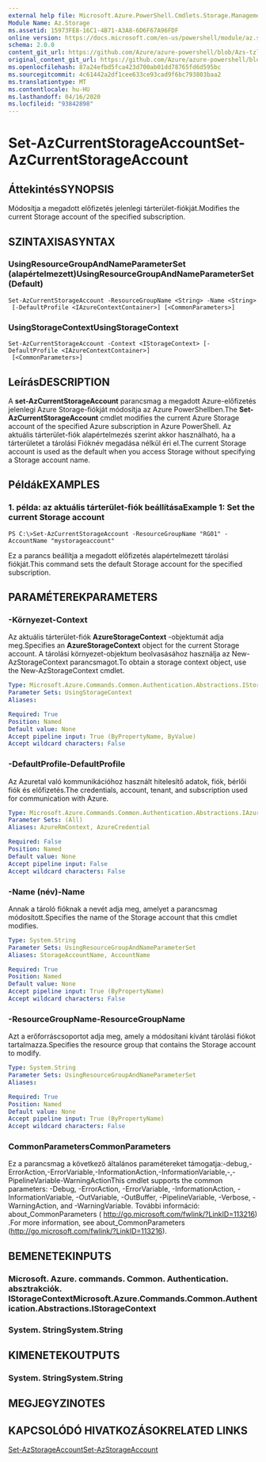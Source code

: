 ```yaml
---
external help file: Microsoft.Azure.PowerShell.Cmdlets.Storage.Management.dll-Help.xml
Module Name: Az.Storage
ms.assetid: 15973FE8-16C1-4B71-A3A8-6D6F67A96FDF
online version: https://docs.microsoft.com/en-us/powershell/module/az.storage/set-azcurrentstorageaccount
schema: 2.0.0
content_git_url: https://github.com/Azure/azure-powershell/blob/Azs-tzl/src/Storage/Storage.Management/help/Set-AzCurrentStorageAccount.md
original_content_git_url: https://github.com/Azure/azure-powershell/blob/Azs-tzl/src/Storage/Storage.Management/help/Set-AzCurrentStorageAccount.md
ms.openlocfilehash: 87a24efbd5fca423d700ab01dd78765fd6d595bc
ms.sourcegitcommit: 4c61442a2df1cee633ce93cad9f6bc793803baa2
ms.translationtype: MT
ms.contentlocale: hu-HU
ms.lasthandoff: 04/16/2020
ms.locfileid: "93842898"
---
```

# <span data-ttu-id="a538c-101">Set-AzCurrentStorageAccount</span><span class="sxs-lookup"><span data-stu-id="a538c-101">Set-AzCurrentStorageAccount</span></span>

## <span data-ttu-id="a538c-102">Áttekintés</span><span class="sxs-lookup"><span data-stu-id="a538c-102">SYNOPSIS</span></span>
<span data-ttu-id="a538c-103">Módosítja a megadott előfizetés jelenlegi tárterület-fiókját.</span><span class="sxs-lookup"><span data-stu-id="a538c-103">Modifies the current Storage account of the specified subscription.</span></span>

## <span data-ttu-id="a538c-104">SZINTAXISA</span><span class="sxs-lookup"><span data-stu-id="a538c-104">SYNTAX</span></span>

### <span data-ttu-id="a538c-105">UsingResourceGroupAndNameParameterSet (alapértelmezett)</span><span class="sxs-lookup"><span data-stu-id="a538c-105">UsingResourceGroupAndNameParameterSet (Default)</span></span>
```
Set-AzCurrentStorageAccount -ResourceGroupName <String> -Name <String>
 [-DefaultProfile <IAzureContextContainer>] [<CommonParameters>]
```

### <span data-ttu-id="a538c-106">UsingStorageContext</span><span class="sxs-lookup"><span data-stu-id="a538c-106">UsingStorageContext</span></span>
```
Set-AzCurrentStorageAccount -Context <IStorageContext> [-DefaultProfile <IAzureContextContainer>]
 [<CommonParameters>]
```

## <span data-ttu-id="a538c-107">Leírás</span><span class="sxs-lookup"><span data-stu-id="a538c-107">DESCRIPTION</span></span>
<span data-ttu-id="a538c-108">A **set-AzCurrentStorageAccount** parancsmag a megadott Azure-előfizetés jelenlegi Azure Storage-fiókját módosítja az Azure PowerShellben.</span><span class="sxs-lookup"><span data-stu-id="a538c-108">The **Set-AzCurrentStorageAccount** cmdlet modifies the current Azure Storage account of the specified Azure subscription in Azure PowerShell.</span></span>
<span data-ttu-id="a538c-109">Az aktuális tárterület-fiók alapértelmezés szerint akkor használható, ha a tárterületet a tárolási Fióknév megadása nélkül éri el.</span><span class="sxs-lookup"><span data-stu-id="a538c-109">The current Storage account is used as the default when you access Storage without specifying a Storage account name.</span></span>

## <span data-ttu-id="a538c-110">Példák</span><span class="sxs-lookup"><span data-stu-id="a538c-110">EXAMPLES</span></span>

### <span data-ttu-id="a538c-111">1. példa: az aktuális tárterület-fiók beállítása</span><span class="sxs-lookup"><span data-stu-id="a538c-111">Example 1: Set the current Storage account</span></span>
```
PS C:\>Set-AzCurrentStorageAccount -ResourceGroupName "RG01" -AccountName "mystorageaccount"
```

<span data-ttu-id="a538c-112">Ez a parancs beállítja a megadott előfizetés alapértelmezett tárolási fiókját.</span><span class="sxs-lookup"><span data-stu-id="a538c-112">This command sets the default Storage account for the specified subscription.</span></span>

## <span data-ttu-id="a538c-113">PARAMÉTEREK</span><span class="sxs-lookup"><span data-stu-id="a538c-113">PARAMETERS</span></span>

### <span data-ttu-id="a538c-114">-Környezet</span><span class="sxs-lookup"><span data-stu-id="a538c-114">-Context</span></span>
<span data-ttu-id="a538c-115">Az aktuális tárterület-fiók **AzureStorageContext** -objektumát adja meg.</span><span class="sxs-lookup"><span data-stu-id="a538c-115">Specifies an **AzureStorageContext** object for the current Storage account.</span></span>
<span data-ttu-id="a538c-116">A tárolási környezet-objektum beolvasásához használja az New-AzStorageContext parancsmagot.</span><span class="sxs-lookup"><span data-stu-id="a538c-116">To obtain a storage context object, use the New-AzStorageContext cmdlet.</span></span>

```yaml
Type: Microsoft.Azure.Commands.Common.Authentication.Abstractions.IStorageContext
Parameter Sets: UsingStorageContext
Aliases:

Required: True
Position: Named
Default value: None
Accept pipeline input: True (ByPropertyName, ByValue)
Accept wildcard characters: False
```

### <span data-ttu-id="a538c-117">-DefaultProfile</span><span class="sxs-lookup"><span data-stu-id="a538c-117">-DefaultProfile</span></span>
<span data-ttu-id="a538c-118">Az Azuretal való kommunikációhoz használt hitelesítő adatok, fiók, bérlői fiók és előfizetés.</span><span class="sxs-lookup"><span data-stu-id="a538c-118">The credentials, account, tenant, and subscription used for communication with Azure.</span></span>

```yaml
Type: Microsoft.Azure.Commands.Common.Authentication.Abstractions.IAzureContextContainer
Parameter Sets: (All)
Aliases: AzureRmContext, AzureCredential

Required: False
Position: Named
Default value: None
Accept pipeline input: False
Accept wildcard characters: False
```

### <span data-ttu-id="a538c-119">-Name (név)</span><span class="sxs-lookup"><span data-stu-id="a538c-119">-Name</span></span>
<span data-ttu-id="a538c-120">Annak a tároló fióknak a nevét adja meg, amelyet a parancsmag módosított.</span><span class="sxs-lookup"><span data-stu-id="a538c-120">Specifies the name of the Storage account that this cmdlet modifies.</span></span>

```yaml
Type: System.String
Parameter Sets: UsingResourceGroupAndNameParameterSet
Aliases: StorageAccountName, AccountName

Required: True
Position: Named
Default value: None
Accept pipeline input: True (ByPropertyName)
Accept wildcard characters: False
```

### <span data-ttu-id="a538c-121">-ResourceGroupName</span><span class="sxs-lookup"><span data-stu-id="a538c-121">-ResourceGroupName</span></span>
<span data-ttu-id="a538c-122">Azt a erőforráscsoportot adja meg, amely a módosítani kívánt tárolási fiókot tartalmazza.</span><span class="sxs-lookup"><span data-stu-id="a538c-122">Specifies the resource group that contains the Storage account to modify.</span></span>

```yaml
Type: System.String
Parameter Sets: UsingResourceGroupAndNameParameterSet
Aliases:

Required: True
Position: Named
Default value: None
Accept pipeline input: True (ByPropertyName)
Accept wildcard characters: False
```

### <span data-ttu-id="a538c-123">CommonParameters</span><span class="sxs-lookup"><span data-stu-id="a538c-123">CommonParameters</span></span>
<span data-ttu-id="a538c-124">Ez a parancsmag a következő általános paramétereket támogatja:-debug,-ErrorAction,-ErrorVariable,-InformationAction,-InformationVariable,-,-PipelineVariable-WarningAction</span><span class="sxs-lookup"><span data-stu-id="a538c-124">This cmdlet supports the common parameters: -Debug, -ErrorAction, -ErrorVariable, -InformationAction, -InformationVariable, -OutVariable, -OutBuffer, -PipelineVariable, -Verbose, -WarningAction, and -WarningVariable.</span></span> <span data-ttu-id="a538c-125">További információ: about_CommonParameters ( http://go.microsoft.com/fwlink/?LinkID=113216) .</span><span class="sxs-lookup"><span data-stu-id="a538c-125">For more information, see about_CommonParameters (http://go.microsoft.com/fwlink/?LinkID=113216).</span></span>

## <span data-ttu-id="a538c-126">BEMENETEK</span><span class="sxs-lookup"><span data-stu-id="a538c-126">INPUTS</span></span>

### <span data-ttu-id="a538c-127">Microsoft. Azure. commands. Common. Authentication. absztrakciók. IStorageContext</span><span class="sxs-lookup"><span data-stu-id="a538c-127">Microsoft.Azure.Commands.Common.Authentication.Abstractions.IStorageContext</span></span>

### <span data-ttu-id="a538c-128">System. String</span><span class="sxs-lookup"><span data-stu-id="a538c-128">System.String</span></span>

## <span data-ttu-id="a538c-129">KIMENETEK</span><span class="sxs-lookup"><span data-stu-id="a538c-129">OUTPUTS</span></span>

### <span data-ttu-id="a538c-130">System. String</span><span class="sxs-lookup"><span data-stu-id="a538c-130">System.String</span></span>

## <span data-ttu-id="a538c-131">MEGJEGYZI</span><span class="sxs-lookup"><span data-stu-id="a538c-131">NOTES</span></span>

## <span data-ttu-id="a538c-132">KAPCSOLÓDÓ HIVATKOZÁSOK</span><span class="sxs-lookup"><span data-stu-id="a538c-132">RELATED LINKS</span></span>

[<span data-ttu-id="a538c-133">Set-AzStorageAccount</span><span class="sxs-lookup"><span data-stu-id="a538c-133">Set-AzStorageAccount</span></span>](./Set-AzStorageAccount.md)



